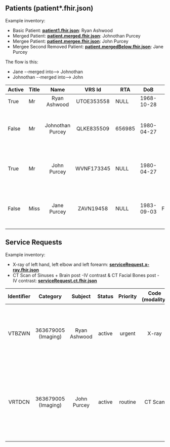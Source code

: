## Patients (patient*.fhir.json)
Example inventory:
- Basic Patient: [**patient1.fhir.json**](patient1.fhir.json): Ryan Ashwood
- Merged Patient: [**patient.merged.fhir.json**](patient.merged.fhir.json): Johnothan Purcey
- Mergee Patient: [**patient.mergee.fhir.json**](patient.mergee.fhir.json): John Purcey
- Mergee Second Removed Patient: [**patient.mergedBelow.fhir.json**](patient.mergedBelow.fhir.json): Jane Purcey


The flow is this:
- Jane      --merged into--> Johnothan
- Johnothan --merged into--> John



| Active | Title |       Name       |   VRS Id   | RTA    |     DoB    |   Sex  | Phone   | Address       | Merged?                                              |
|--------|-------|:----------------:|:----------:|--------|:----------:|:------:|---------|---------------|------------------------------------------------------|
| True   | Mr    | Ryan Ashwood     | UTOE353558 | NULL   | 1968-10-28 | Male   | 7018569 | City: Lautoka | NULL                                                 |
| False  | Mr    | Johnothan Purcey | QLKE835509 | 656985 | 1980-04-27 | Male   | 9639954 | City: Suva    | Replaced by John Purcey<br>See also Jane Purcey      |
| True   | Mr    | John Purcey      | WVNF173345 | NULL   | 1980-04-27 | Male   | 8041123 | City: Nadi    | Replaces Johnothan Purcey<br>Replaces Jane Purcey    |
| False  | Miss  | Jane Purcey      | ZAVN19458  | NULL   | 1983-09-03 | Female | 8682308 | City: Lautoka | Replaced by John Purcey<br>See also Johnothan Purcey |


## Service Requests
Example inventory:
- X-ray of left hand, left elbow and left forearm: [**serviceRequest.x-ray.fhir.json**](serviceRequest.x-ray.fhir.json)
- CT Scan of Sinuses + Brain post -IV contrast & CT Facial Bones post - IV contrast: [**serviceRequest.ct.fhir.json**](serviceRequest.ct.fhir.json) 

| Identifier |        Category        |    Subject   | Status | Priority | Code <br>(modality) |                                  Order Detail                                  |
|:----------:|:----------------------:|:------------:|:------:|:--------:|:-------------------:|:------------------------------------------------------------------------------:|
| VTBZWN     | 363679005<br>(Imaging) | Ryan Ashwood | active | urgent   | X-ray               | - Left Hand (2LHA)<br>- Left Elbow (2LEL)<br>- Left Forarm (2LFR)              |
| VRTDCN     | 363679005<br>(Imaging) | John Purcey  | active | routine  | CT Scan             | - CT Sinuses + Brain post -IV contrast<br>- CT Facial Bones post - IV contrast |